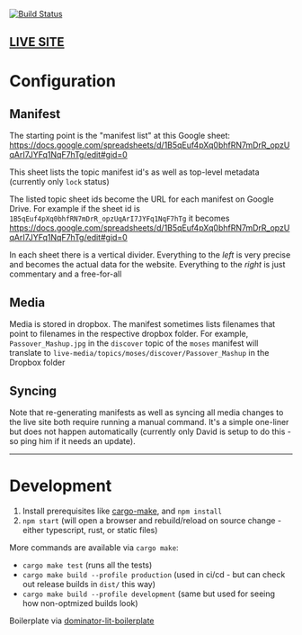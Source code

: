 [![Build Status](https://github.com/jewish-interactive/ji-kids-bytes/workflows/Test%2C%20Build%2C%20and%20Deploy/badge.svg)](https://github.com/jewish-interactive/ji-kids-bytes/actions)

## [LIVE SITE](https://bytes.jikids.org)

# Configuration

## Manifest

The starting point is the "manifest list" at this Google sheet: https://docs.google.com/spreadsheets/d/1B5qEuf4pXq0bhfRN7mDrR_opzUqArI7JYFq1NqF7hTg/edit#gid=0

This sheet lists the topic manifest id's as well as top-level metadata (currently only `lock` status)

The listed topic sheet ids become the URL for each manifest on Google Drive. For example if the sheet id is `1B5qEuf4pXq0bhfRN7mDrR_opzUqArI7JYFq1NqF7hTg` it becomes https://docs.google.com/spreadsheets/d/1B5qEuf4pXq0bhfRN7mDrR_opzUqArI7JYFq1NqF7hTg/edit#gid=0

In each sheet there is a vertical divider. Everything to the *left* is very precise and becomes the actual data for the website. Everything to the *right* is just commentary and a free-for-all

## Media

Media is stored in dropbox. The manifest sometimes lists filenames that point to filenames in the respective dropbox folder. For example, `Passover_Mashup.jpg` in the `discover` topic of the `moses` manifest will translate to `live-media/topics/moses/discover/Passover_Mashup` in the Dropbox folder

## Syncing

Note that re-generating manifests as well as syncing all media changes to the live site both require running a manual command. It's a simple one-liner but does not happen automatically (currently only David is setup to do this - so ping him if it needs an update).

----

# Development

1. Install prerequisites like [cargo-make](https://github.com/sagiegurari/cargo-make), and `npm install`
2. `npm start` (will open a browser and rebuild/reload on source change - either typescript, rust, or static files)

More commands are available via `cargo make`:

* `cargo make test` (runs all the tests)
* `cargo make build --profile production` (used in ci/cd - but can check out release builds in `dist/` this way)
* `cargo make build --profile development` (same but used for seeing how non-optmized builds look)

Boilerplate via [dominator-lit-boilerplate](https://github.com/dakom/dominator-lit-boilerplate)
